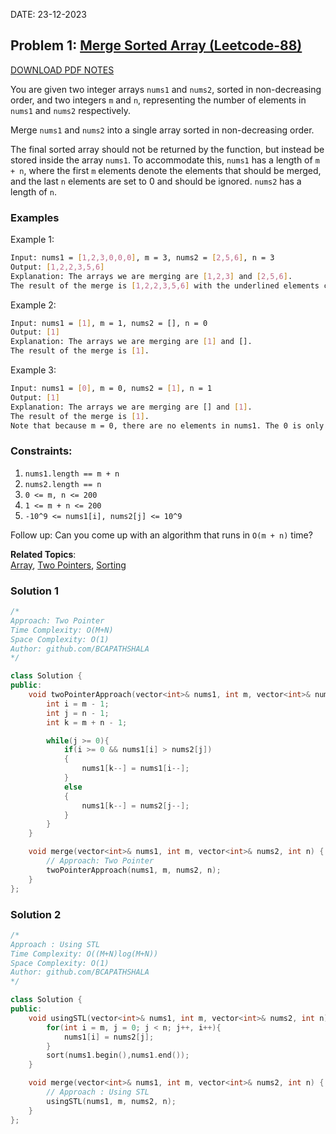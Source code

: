 DATE: 23-12-2023

## Problem 1: [Merge Sorted Array (Leetcode-88)](https://leetcode.com/problems/merge-sorted-array/)

[DOWNLOAD PDF NOTES](https://drive.google.com/drive/u/1/folders/1V1lszXbUO97guTtDgW8AWcIkryRB2uW9)

You are given two integer arrays `nums1` and `nums2`, sorted in non-decreasing order, and two integers `m` and `n`, representing the number of elements in `nums1` and `nums2` respectively.

Merge `nums1` and `nums2` into a single array sorted in non-decreasing order.

The final sorted array should not be returned by the function, but instead be stored inside the array `nums1`. To accommodate this, `nums1` has a length of `m + n`, where the first `m` elements denote the elements that should be merged, and the last `n` elements are set to 0 and should be ignored. `nums2` has a length of `n`.

### Examples

Example 1:

```bash
Input: nums1 = [1,2,3,0,0,0], m = 3, nums2 = [2,5,6], n = 3
Output: [1,2,2,3,5,6]
Explanation: The arrays we are merging are [1,2,3] and [2,5,6].
The result of the merge is [1,2,2,3,5,6] with the underlined elements coming from nums1.
```

Example 2:

```bash
Input: nums1 = [1], m = 1, nums2 = [], n = 0
Output: [1]
Explanation: The arrays we are merging are [1] and [].
The result of the merge is [1].
```

Example 3:

```bash
Input: nums1 = [0], m = 0, nums2 = [1], n = 1
Output: [1]
Explanation: The arrays we are merging are [] and [1].
The result of the merge is [1].
Note that because m = 0, there are no elements in nums1. The 0 is only there to ensure the merge result can fit in nums1.
```

### Constraints:

1. `nums1.length == m + n`
2. `nums2.length == n`
3. `0 <= m, n <= 200`
4. `1 <= m + n <= 200`
5. `-10^9 <= nums1[i], nums2[j] <= 10^9`

Follow up: Can you come up with an algorithm that runs in `O(m + n)` time?

**Related Topics**:  
[Array](https://leetcode.com/tag/array/), [Two Pointers](https://leetcode.com/tag/two-pointers/), [Sorting](https://leetcode.com/tag/sorting/)

### Solution 1

```cpp
/*
Approach: Two Pointer
Time Complexity: O(M+N)
Space Complexity: O(1)
Author: github.com/BCAPATHSHALA
*/

class Solution {
public:
    void twoPointerApproach(vector<int>& nums1, int m, vector<int>& nums2, int n){
        int i = m - 1;
        int j = n - 1;
        int k = m + n - 1;

        while(j >= 0){
            if(i >= 0 && nums1[i] > nums2[j])
            {
                nums1[k--] = nums1[i--];
            }
            else
            {
                nums1[k--] = nums2[j--];
            }
        }
    }

    void merge(vector<int>& nums1, int m, vector<int>& nums2, int n) {
        // Approach: Two Pointer
        twoPointerApproach(nums1, m, nums2, n);
    }
};
```

### Solution 2

```cpp
/*
Approach : Using STL
Time Complexity: O((M+N)log(M+N))
Space Complexity: O(1)
Author: github.com/BCAPATHSHALA
*/

class Solution {
public:
    void usingSTL(vector<int>& nums1, int m, vector<int>& nums2, int n){
        for(int i = m, j = 0; j < n; j++, i++){
            nums1[i] = nums2[j];
        }
        sort(nums1.begin(),nums1.end());
    }

    void merge(vector<int>& nums1, int m, vector<int>& nums2, int n) {
        // Approach : Using STL
        usingSTL(nums1, m, nums2, n);
    }
};
```
